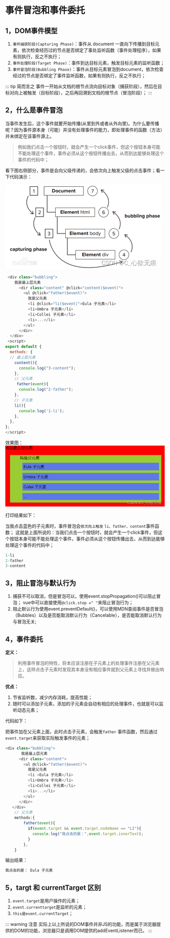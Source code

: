 # 事件冒泡和事件委托

## 1，DOM事件模型

1. `事件捕获阶段(Capturing Phase)`：事件从 document  一直向下传播到目标元素，依次检查经历过的节点是否绑定了事处监听函数（事件处理程序），如果有则执行，反之不执行；
2. `事件处理阶段(Target Phase)`：事件到达目标元素，触发目标元素的监听函数；
3. `事件冒泡阶段(Bubbling Phase)`：事件从目标元素冒泡到document，依次检查经过的节点是否绑定了事件监听函数，如果有则执行，反之不执行；

::: tip 简而言之
事件一开始从文档的根节点流向目标对象（捕获阶段），然后在目标对向上被触发（目标阶段），之后再回溯到文档的根节点（冒泡阶段）；
:::
## 2，什么是事件冒泡

当事件发生后，这个事件就要开始传播(从里到外或者从外向里)。为什么要传播呢？因为事件源本身（可能）并没有处理事件的能力，即处理事件的函数（方法）并未绑定在该事件源上。

> 例如我们点击一个按钮时，就会产生一个click事件，但这个按钮本身可能不能处理这个事件，事件必须从这个按钮传播出去，从而到达能够处理这个事件的代码中；

看下图右侧部分，事件是会向父级传递的，会依次向上触发父级的点击事件；看一下代码演示：

![在这里插入图片描述](../images//bubbling.png)

```javascript
 <div class="bubbling">
  	我是最上层元素
      <dir class="content" @click="content($event)">
        <ul @click="father($event)">
          我是父元素
          <li @click="li($event)">Eula 子元素</li>
          <li>Umbra 子元素</li>
          <li>Collei 子元素</li>
          <li>...</li>
        </ul>
      </dir>
  </div>
 <script>
export default {
  methods: {
  // 最上层元素
    content(){
      console.log("3-content");
    },
    // 父元素
     father(event){
      console.log("2-father");
    },
    // 子元素
    li(){
      console.log('1-li');
    },
  },
};
</script>
```
效果图：
![在这里插入图片描述](../images/bubbling-2.png)

打印结果如下：

当我点击蓝色的子元素时，事件冒泡会`依次向上触发` `li、father、content`事件函数；
这就是上面所说的：当我们点击一个按钮时，就会产生一个click事件，但这个按钮本身可能不能处理这个事件，事件必须从这个按钮传播出去，从而到达能够处理这个事件的代码中；

```javascript
1-li
2-father
3-content
```

## 3，阻止冒泡与默认行为

 1. 捕获不可以取消，但是冒泡可以，使用event.stopPropagation()可以阻止冒泡；
vue中可以直接使用`@click.stop =" "`来阻止冒泡行为；
 2. 阻止默认行为使用event.preventDefault()，可以使用MDN查阅事件是否冒泡（Bubbles）以及是否能取消默认行为（Cancelable），是否能取消默认行为与冒泡无关;
## 4，事件委托
**定义：**

> 利用事件冒泡的特性，将本应该注册在子元素上的处理事件注册在父元素上，这样点击子元素时发现其本身没有相应事件就到父元素上寻找并做出响应。


**优点：**
 1. 节省监听数，减少内存消耗，提高性能；
 2. 随时可以添加子元素，添加的子元素会自动有相应的处理事件，也就是可以监听动态元素；

代码如下：

把事件加在父元素上面，此时点击子元素，会触发`father` 事件函数，然后通过`event.target`来获取实际触发事件的元素；

```javascript
<div class="bubbling">
       我是最上层元素
      <dir class="content">
        <ul @click="father($event)">
          我是父元素
          <li >Eula 子元素</li>
          <li>Umbra 子元素</li>
          <li>Collei 子元素</li>
          <li>...</li>
        </ul>
      </dir>
   </div>
 	// 父元素
    methods:{
	    father(event){
	      if(event.target && event.target.nodeName == "LI"){
	        console.log("我点击的是：",event.target.innerText);
	      }
	    },
    }
```
输出结果：

```javascript
我点击的是： Eula 子元素
```

## 5，targt 和 currentTarget 区别

 1. `event.target`是用户操作的元素；
 2. `event.currenttarget`是监听的元素；
 3. `this是event.currentTarget`；

::: warning 注意
实际上以上所说的DOM事件并非JS的功能，而是属于浏览器提供的DOM的功能，浏览器只是调用DOM提供的addEventListener而已。
:::